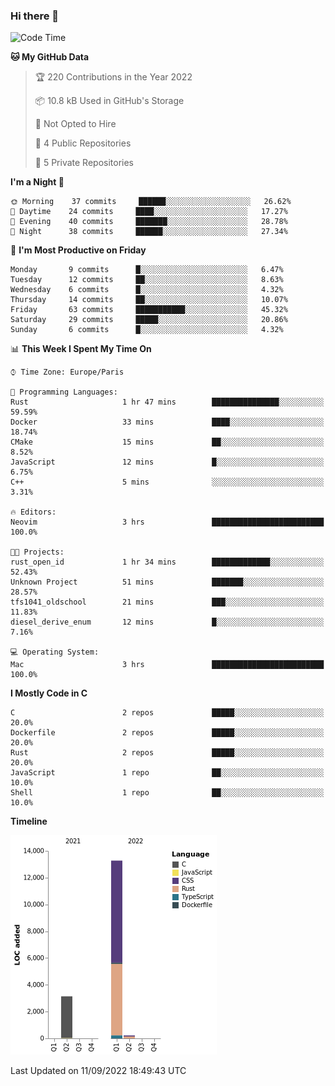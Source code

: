 ### Hi there 👋

<!--START_SECTION:waka-->
![Code Time](http://img.shields.io/badge/Code%20Time-1%2C608%20hrs%2028%20mins-blue)

**🐱 My GitHub Data** 

> 🏆 220 Contributions in the Year 2022
 > 
> 📦 10.8 kB Used in GitHub's Storage 
 > 
> 🚫 Not Opted to Hire
 > 
> 📜 4 Public Repositories 
 > 
> 🔑 5 Private Repositories  
 > 
**I'm a Night 🦉** 

```text
🌞 Morning    37 commits     ██████░░░░░░░░░░░░░░░░░░░   26.62% 
🌆 Daytime    24 commits     ████░░░░░░░░░░░░░░░░░░░░░   17.27% 
🌃 Evening    40 commits     ███████░░░░░░░░░░░░░░░░░░   28.78% 
🌙 Night      38 commits     ██████░░░░░░░░░░░░░░░░░░░   27.34%

```
📅 **I'm Most Productive on Friday** 

```text
Monday       9 commits      █░░░░░░░░░░░░░░░░░░░░░░░░   6.47% 
Tuesday      12 commits     ██░░░░░░░░░░░░░░░░░░░░░░░   8.63% 
Wednesday    6 commits      █░░░░░░░░░░░░░░░░░░░░░░░░   4.32% 
Thursday     14 commits     ██░░░░░░░░░░░░░░░░░░░░░░░   10.07% 
Friday       63 commits     ███████████░░░░░░░░░░░░░░   45.32% 
Saturday     29 commits     █████░░░░░░░░░░░░░░░░░░░░   20.86% 
Sunday       6 commits      █░░░░░░░░░░░░░░░░░░░░░░░░   4.32%

```


📊 **This Week I Spent My Time On** 

```text
⌚︎ Time Zone: Europe/Paris

💬 Programming Languages: 
Rust                     1 hr 47 mins        ███████████████░░░░░░░░░░   59.59% 
Docker                   33 mins             ████░░░░░░░░░░░░░░░░░░░░░   18.74% 
CMake                    15 mins             ██░░░░░░░░░░░░░░░░░░░░░░░   8.52% 
JavaScript               12 mins             █░░░░░░░░░░░░░░░░░░░░░░░░   6.75% 
C++                      5 mins              ░░░░░░░░░░░░░░░░░░░░░░░░░   3.31%

🔥 Editors: 
Neovim                   3 hrs               █████████████████████████   100.0%

🐱‍💻 Projects: 
rust_open_id             1 hr 34 mins        █████████████░░░░░░░░░░░░   52.43% 
Unknown Project          51 mins             ███████░░░░░░░░░░░░░░░░░░   28.57% 
tfs1041_oldschool        21 mins             ███░░░░░░░░░░░░░░░░░░░░░░   11.83% 
diesel_derive_enum       12 mins             █░░░░░░░░░░░░░░░░░░░░░░░░   7.16%

💻 Operating System: 
Mac                      3 hrs               █████████████████████████   100.0%

```

**I Mostly Code in C** 

```text
C                        2 repos             █████░░░░░░░░░░░░░░░░░░░░   20.0% 
Dockerfile               2 repos             █████░░░░░░░░░░░░░░░░░░░░   20.0% 
Rust                     2 repos             █████░░░░░░░░░░░░░░░░░░░░   20.0% 
JavaScript               1 repo              ██░░░░░░░░░░░░░░░░░░░░░░░   10.0% 
Shell                    1 repo              ██░░░░░░░░░░░░░░░░░░░░░░░   10.0%

```


**Timeline**

![Chart not found](https://raw.githubusercontent.com/nu-wa/nu-wa/main/charts/bar_graph.png) 


 Last Updated on 11/09/2022 18:49:43 UTC
<!--END_SECTION:waka-->

<!--
**nu-wa/nu-wa** is a ✨ _special_ ✨ repository because its `README.md` (this file) appears on your GitHub profile.

Here are some ideas to get you started:

- 🔭 I’m currently working on ...
- 🌱 I’m currently learning ...
- 👯 I’m looking to collaborate on ...
- 🤔 I’m looking for help with ...
- 💬 Ask me about ...
- 📫 How to reach me: ...
- 😄 Pronouns: ...
- ⚡ Fun fact: ...
-->
